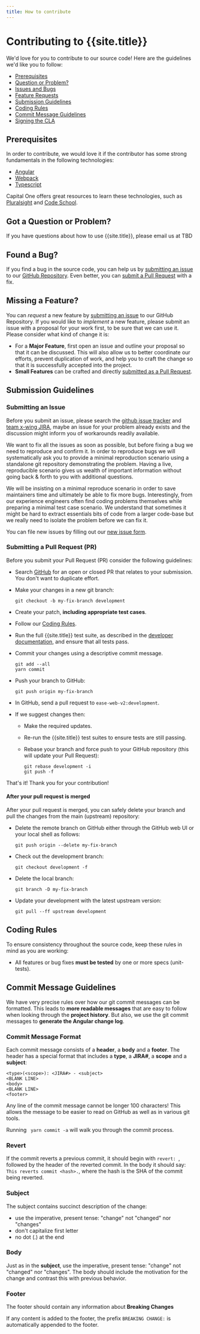 ```yaml
---
title: How to contribute
---
```


# Contributing to {{site.title}}

We'd love for you to contribute to our source code! Here are the guidelines we'd like you to follow:

  - [Prerequisites](#prerequisites)
  - [Question or Problem?](#question)
  - [Issues and Bugs](#issue)
  - [Feature Requests](#feature)
  - [Submission Guidelines](#submit)
  - [Coding Rules](#rules)
  - [Commit Message Guidelines](#commit)
  - [Signing the CLA](#cla)

## <a name="prerequisites"></a> Prerequisites

In order to contribute, we would love it if the contributor has some strong fundamentals in the following technologies:

 - <a href="https://angular.io/docs/ts/latest/">Angular</a>
 - <a href="https://webpack.js.org/configuration/">Webpack</a>
 - <a href="https://www.typescriptlang.org/docs/tutorial.html">Typescript</a>

Capital One offers great resources to learn these technologies, such as [Pluralsight][pluralsight] and [Code School][codeschool].

## <a name="question"></a> Got a Question or Problem?

If you have questions about how to use {{site.title}}, please email us at TBD

## <a name="issue"></a> Found a Bug?
If you find a bug in the source code, you can help us by
[submitting an issue](#submit-issue) to our [GitHub Repository][github]. Even better, you can
[submit a Pull Request](#submit-pr) with a fix.

## <a name="feature"></a> Missing a Feature?
You can *request* a new feature by [submitting an issue](#submit-issue) to our GitHub
Repository. If you would like to *implement* a new feature, please submit an issue with
a proposal for your work first, to be sure that we can use it.
Please consider what kind of change it is:

* For a **Major Feature**, first open an issue and outline your proposal so that it can be
discussed. This will also allow us to better coordinate our efforts, prevent duplication of work,
and help you to craft the change so that it is successfully accepted into the project.
* **Small Features** can be crafted and directly [submitted as a Pull Request](#submit-pr).

## <a name="submit"></a> Submission Guidelines

### <a name="submit-issue"></a> Submitting an Issue

Before you submit an issue, please search the [github issue tracker][issue-tracker] and [team x-wing JIRA][jira], maybe an issue for your problem already exists and the discussion might inform you of workarounds readily available.

We want to fix all the issues as soon as possible, but before fixing a bug we need to reproduce and confirm it.
In order to reproduce bugs we will systematically ask you to provide a minimal reproduction scenario using a standalone git repository demonstrating the problem.
Having a live, reproducible scenario gives us wealth of important information without going back & forth to you with additional questions.

We will be insisting on a minimal reproduce scenario in order to save maintainers time and ultimately be able to fix more bugs.
Interestingly, from our experience engineers often find coding problems themselves while preparing a minimal test case scenario.
We understand that sometimes it might be hard to extract essentials bits of code from a larger code-base but we really need to isolate the problem before we can fix it.

You can file new issues by filling out our [new issue form][new-issue-form].


### <a name="submit-pr"></a> Submitting a Pull Request (PR)
Before you submit your Pull Request (PR) consider the following guidelines:

* Search [GitHub](https://github.kdc.capitalone.com/ease-ui/ease-web-v2/pulls) for an open or closed PR
  that relates to your submission. You don't want to duplicate effort.
* Make your changes in a new git branch:

     ```shell
     git checkout -b my-fix-branch development
     ```

* Create your patch, **including appropriate test cases**.
* Follow our [Coding Rules](#rules).
* Run the full {{site.title}} test suite, as described in the [developer documentation][dev-doc],
  and ensure that all tests pass.
* Commit your changes using a descriptive commit message.

     ```shell
     git add --all
     yarn commit
     ```

* Push your branch to GitHub:

    ```shell
    git push origin my-fix-branch
    ```

* In GitHub, send a pull request to `ease-web-v2:development`.
* If we suggest changes then:
  * Make the required updates.
  * Re-run the {{site.title}} test suites to ensure tests are still passing.
  * Rebase your branch and force push to your GitHub repository (this will update your Pull Request):

    ```shell
    git rebase development -i
    git push -f
    ```

That's it! Thank you for your contribution!

#### After your pull request is merged

After your pull request is merged, you can safely delete your branch and pull the changes
from the main (upstream) repository:

* Delete the remote branch on GitHub either through the GitHub web UI or your local shell as follows:

    ```shell
    git push origin --delete my-fix-branch
    ```

* Check out the development branch:

    ```shell
    git checkout development -f
    ```

* Delete the local branch:

    ```shell
    git branch -D my-fix-branch
    ```

* Update your development with the latest upstream version:

    ```shell
    git pull --ff upstream development
    ```

## <a name="rules"></a> Coding Rules
To ensure consistency throughout the source code, keep these rules in mind as you are working:

* All features or bug fixes **must be tested** by one or more specs (unit-tests).

## <a name="commit"></a> Commit Message Guidelines

We have very precise rules over how our git commit messages can be formatted.  This leads to **more
readable messages** that are easy to follow when looking through the **project history**.  But also,
we use the git commit messages to **generate the Angular change log**.

### Commit Message Format
Each commit message consists of a **header**, a **body** and a **footer**.  The header has a special
format that includes a **type**, a **JIRA#**, a **scope** and a **subject**:

```
<type>(<scope>): <JIRA#> - <subject>
<BLANK LINE>
<body>
<BLANK LINE>
<footer>
```

Any line of the commit message cannot be longer 100 characters! This allows the message to be easier
to read on GitHub as well as in various git tools.

Running ` yarn commit -a` will walk you through the commit process.

### Revert
If the commit reverts a previous commit, it should begin with `revert: `, followed by the header of the reverted commit. In the body it should say: `This reverts commit <hash>.`, where the hash is the SHA of the commit being reverted.

### Subject
The subject contains succinct description of the change:

* use the imperative, present tense: "change" not "changed" nor "changes"
* don't capitalize first letter
* no dot (.) at the end

### Body
Just as in the **subject**, use the imperative, present tense: "change" not "changed" nor "changes".
The body should include the motivation for the change and contrast this with previous behavior.

### Footer
The footer should contain any information about **Breaking Changes**

If any content is added to the footer, the prefix `BREAKING CHANGE:` is automatically appended to the footer.

[pluralsight]: https://pulse.kdc.capitalone.com/docs/DOC-143657
[codeschool]: https://pulse.kdc.capitalone.com/docs/DOC-146806
[new-issue-form]: https://github.kdc.capitalone.com/ease-ui/ease-web-v2/issues/new
[issue-tracker]: https://github.kdc.capitalone.com/ease-ui/ease-web-v2/issues
[dev-doc]: https://github.kdc.capitalone.com/ease-ui/ease-web-v2/development/DEVELOPER.md
[github]: https://github.kdc.capitalone.com/ease-ui/ease-web-v2
[jira]: https://jira.kdc.capitalone.com/secure/Dashboard.jspa?selectPageId=33200
